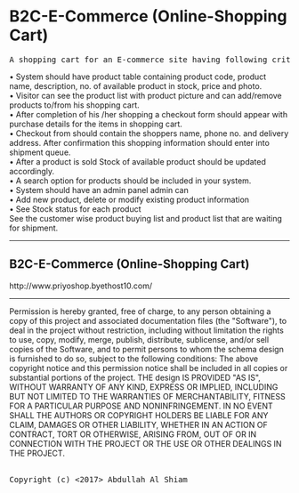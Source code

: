 # B2C-E-Commerce (Online-Shopping Cart)
<pre>A shopping cart for an E-commerce site having following criteria.</pre>
•	System should have product table containing product code, product name, description, no. of available product in stock, price and photo.<br>
•	Visitor can see the product list with product picture and can add/remove products to/from his shopping cart.<br>
•	After completion of his /her shopping a checkout form should appear with purchase details for the items in shopping cart.<br>
•	 Checkout from should contain the shoppers name, phone no. and delivery address. After confirmation this shopping information should enter into shipment queue. <br>
•	After a product is sold Stock of available product should be updated accordingly.<br>
•	A search option for products should be included in your system.<br>
•	System should have an admin panel admin can<br>
•	 Add new product, delete or modify existing product information <br>
•	See Stock status for each product<br>
See the customer wise product buying list and product list that are waiting for shipment.<br>
<hr></hr>
<h2>B2C-E-Commerce (Online-Shopping Cart)</h2>
http://www.priyoshop.byethost10.com/<br>
<hr></hr>
Permission is hereby granted, free of charge, to any person obtaining a copy of this project and associated documentation files (the "Software"), to deal in the project without restriction, including without limitation the rights to use, copy, modify, merge, publish, distribute, sublicense, and/or sell copies of the Software, and to permit persons to whom the schema design is furnished to do so, subject to the following conditions: The above copyright notice and this permission notice shall be included in all copies or substantial portions of the project.
THE design IS PROVIDED "AS IS", WITHOUT WARRANTY OF ANY KIND, EXPRESS OR IMPLIED, INCLUDING BUT NOT LIMITED TO THE WARRANTIES OF MERCHANTABILITY, FITNESS FOR A PARTICULAR PURPOSE AND NONINFRINGEMENT. IN NO EVENT SHALL THE AUTHORS OR COPYRIGHT HOLDERS BE LIABLE FOR ANY CLAIM, DAMAGES OR OTHER LIABILITY, WHETHER IN AN ACTION OF CONTRACT, TORT OR OTHERWISE, ARISING FROM, OUT OF OR IN CONNECTION WITH THE PROJECT OR THE USE OR OTHER DEALINGS IN THE PROJECT.<br><br>

<pre>Copyright (c) <2017> Abdullah Al Shiam</pre>
